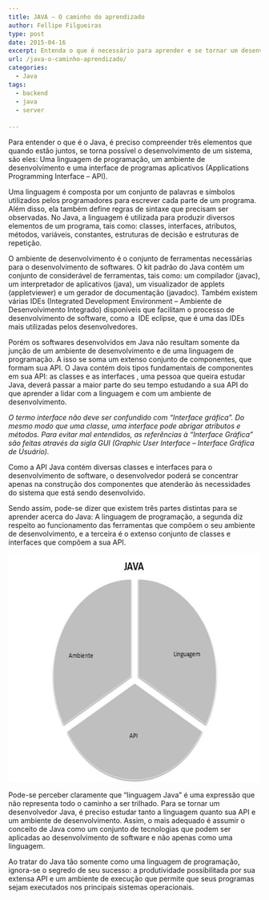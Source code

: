 ```yaml
---
title: JAVA – O caminho do aprendizado
author: Fellipe Filgueiras
type: post
date: 2015-04-16
excerpt: Entenda o que é necessário para aprender e se tornar um desenvolvedor Java.
url: /java-o-caminho-aprendizado/
categories:
  - Java
tags:
  - backend
  - java
  - server

---
```

Para entender o que é o Java, é preciso compreender três elementos que quando estão juntos, se torna possível o desenvolvimento de um sistema, são eles: Uma linguagem de programação, um ambiente de desenvolvimento e uma interface de programas aplicativos (Applications Programming Interface – API).

Uma linguagem é composta por um conjunto de palavras e símbolos utilizados pelos programadores para escrever cada parte de um programa. Além disso, ela também define regras de sintaxe que precisam ser observadas. No Java, a linguagem é utilizada para produzir diversos elementos de um programa, tais como: classes, interfaces, atributos, métodos, variáveis, constantes, estruturas de decisão e estruturas de repetição.

O ambiente de desenvolvimento é o conjunto de ferramentas necessárias para o desenvolvimento de softwares. O kit padrão do Java contém um conjunto de considerável de ferramentas, tais como: um compilador (javac), um interpretador de aplicativos (java), um visualizador de applets (appletviewer) e um gerador de documentação (javadoc). Também existem várias IDEs (Integrated Development Environment – Ambiente de Desenvolvimento Integrado) disponíveis que facilitam o processo de desenvolvimento de software, como a  IDE eclipse, que é uma das IDEs mais utilizadas pelos desenvolvedores.

Porém os softwares desenvolvidos em Java não resultam somente da junção de um ambiente de desenvolvimento e de uma linguagem de programação. A isso se soma um extenso conjunto de componentes, que formam sua API. O Java contém dois tipos fundamentais de componentes em sua API: as classes e as interfaces , uma pessoa que queira estudar Java, deverá passar a maior parte do seu tempo estudando a sua API do que aprender a lidar com a linguagem e com um ambiente de desenvolvimento.

_O termo interface não deve ser confundido com “Interface gráfica”. Do mesmo modo que uma classe, uma interface pode abrigar atributos e métodos. Para evitar mal entendidos, as referências à “Interface Gráfica” são feitas através da sigla GUI (Graphic User Interface – Interface Gráfica de Usuário)._

Como a API Java contém diversas classes e interfaces para o desenvolvimento de software, o desenvolvedor poderá se concentrar apenas na construção dos componentes que atenderão às necessidades do sistema que está sendo desenvolvido.

Sendo assim, pode-se dizer que existem três partes distintas para se aprender acerca do Java: A linguagem de programação, a segunda diz respeito ao funcionamento das ferramentas que compõem o seu ambiente de desenvolvimento, e a terceira é o extenso conjunto de classes e interfaces que compõem a sua API.

[<img class="aligncenter wp-image-48148 size-full" src="https://raw.githubusercontent.com/diegoeis/tableless-static-images/master/2015/04/imagem1.jpg" alt="" width="623" height="456" />][1]

Pode-se perceber claramente que “linguagem Java” é uma expressão que não representa todo o caminho a ser trilhado. Para se tornar um desenvolvedor Java, é preciso estudar tanto a linguagem quanto sua API e um ambiente de desenvolvimento. Assim, o mais adequado é assumir o conceito de Java como um conjunto de tecnologias que podem ser aplicadas ao desenvolvimento de software e não apenas como uma linguagem.

Ao tratar do Java tão somente como uma linguagem de programação, ignora-se o segredo de seu sucesso: a produtividade possibilitada por sua extensa API e um ambiente de execução que permite que seus programas sejam executados nos principais sistemas operacionais.

 [1]: https://raw.githubusercontent.com/diegoeis/tableless-static-images/master/2015/04/imagem1.jpg
